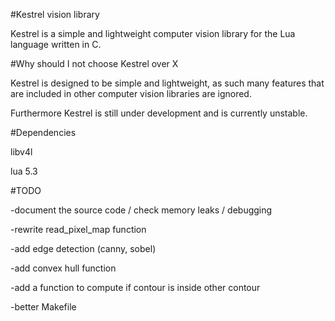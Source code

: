#Kestrel vision library

Kestrel is a simple and lightweight computer vision library for the Lua language written in C.

#Why should I not choose Kestrel over X

Kestrel is designed to be simple and lightweight, as such many features
that are included in other computer vision libraries are ignored.

Furthermore Kestrel is still under development and is currently unstable.
 

#Dependencies

libv4l

lua 5.3


#TODO

-document the source code / check memory leaks / debugging

-rewrite read_pixel_map function

-add edge detection (canny, sobel)

-add convex hull function

-add a function to compute if contour is inside other contour

-better Makefile